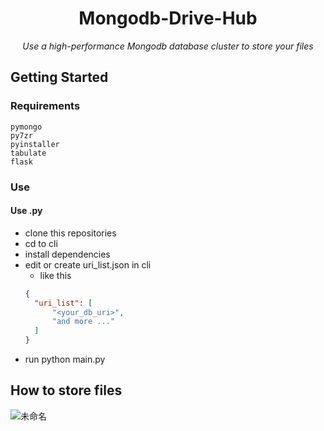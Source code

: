 <div align="center">

<h1>Mongodb-Drive-Hub</h1>

<i>Use a high-performance Mongodb database cluster to store your files</i>

</div>

## Getting Started

### Requirements

```
pymongo
py7zr
pyinstaller
tabulate
flask
```


### Use

#### Use .py
- clone this repositories
- cd to cli
- install dependencies
- edit or create uri_list.json in cli
  - like this
  ```json
  {
    "uri_list": [
        "<your_db_uri>",
        "and more ..."
    ]
  }
  ```
- run python main.py

## How to store files

![未命名](https://github.com/Anjiurine/Mongodb-Drive-Hub/assets/147403913/5d98a626-81f5-44ed-9481-6991114ab39b)
